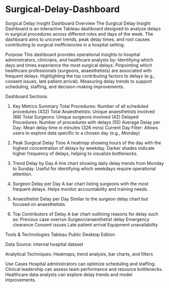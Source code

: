 # Surgical-Delay-Dashboard
 Surgical Delay Insight Dashboard
Overview
The Surgical Delay Insight Dashboard is an interactive Tableau dashboard designed to analyze delays in surgical procedures across different roles and days of the week. The dashboard aims to uncover trends, peak delay times, and root causes contributing to surgical inefficiencies in a hospital setting.

Purpose
This dashboard provides operational insights to hospital administrators, clinicians, and healthcare analysts by:
Identifying which days and times experience the most surgical delays.
Pinpointing which healthcare professionals (surgeons, anaesthetists) are associated with frequent delays.
Highlighting the top contributing factors to delays (e.g., consent issues, late patient arrival).
Measuring delay trends to support scheduling, staffing, and decision-making improvements.

Dashboard Sections
1. Key Metrics Summary
Total Procedures: Number of all scheduled procedures (432)
Total Anaesthetists: Unique anaesthetists involved (68)
Total Surgeons: Unique surgeons involved (42)
Delayed Procedures: Number of procedures with delays (55)
Average Delay per Day: Mean delay time in minutes (326 mins)
Current Day Filter: Allows users to explore data specific to a chosen day (e.g., Monday)

2. Peak Surgical Delay Time
A heatmap showing hours of the day with the highest concentration of delays by weekday.
Darker shades indicate higher frequency of delays, helping to visualize bottlenecks.

3. Trend Delay by Day
A line chart showing daily delay trends from Monday to Sunday.
Useful for identifying which weekdays require operational attention.

4. Surgeon Delay per Day
A bar chart listing surgeons with the most frequent delays.
Helps monitor accountability and training needs.

5. Anaesthetist Delay per Day
Similar to the surgeon delay chart but focused on anaesthetists.

6. Top Contributors of Delay
A bar chart outlining reasons for delay such as:
Previous case overrun
Surgeon/anaesthetist delay
Emergency clearance
Consent issues
Late patient arrival
Equipment unavailability

Tools & Technologies
Tableau Public Desktop Edition

Data Source: Internal hospital dataset 

Analytical Techniques: Heatmaps, trend analysis, bar charts, and filters

Use Cases
Hospital administrators can optimize scheduling and staffing.
Clinical leadership can assess team performance and resource bottlenecks.
Healthcare data analysts can explore delay trends and model improvements.
